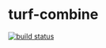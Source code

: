 turf-combine
============
[![build status](https://secure.travis-ci.org/Turfjs/turf-combine.png)](http://travis-ci.org/Turfjs/turf-combine)
